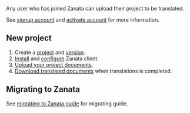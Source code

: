 Any user who has joined Zanata can upload their project to be translated.

See [signup account](/user-guide/account/account-sign-up) and [activate account](/user-guide/account/account-activate) for more information.

## New project

1. Create a [project](/user-guide/projects/create-project) and [version](/user-guide/versions/create-version).
1. [Install](http://docs.zanata.org/projects/zanata-client/en/latest/installation) and [configure](http://docs.zanata.org/projects/zanata-client/en/latest/configuration) Zanata client.
1. [Upload your project documents](/user-guide/documents/upload-documents).
1. [Download translated documents](/user-guide/documents/download-translated-documents) when translations is completed.

## Migrating to Zanata

See [migrating to Zanata guide](/user-guide/projects/import-projects) for migrating guide.